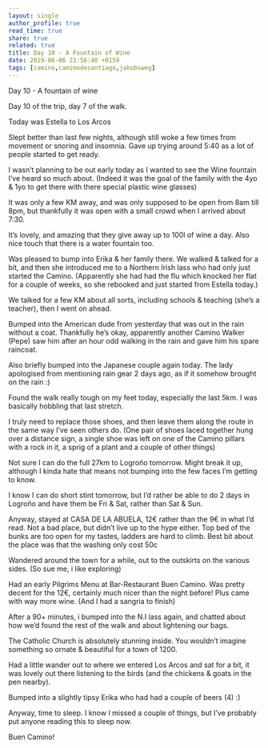 ```yaml
---
layout: single
author_profile: true
read_time: true
share: true
related: true
title: Day 10 - A Fountain of Wine
date: 2019-06-06 21:56:40 +0159
tags: [camino,caminodesantiago,jakobsweg]
---
```


Day 10 - A fountain of wine

Day 10 of the trip, day 7 of the walk.

Today was Estella to Los Arcos

Slept better than last few nights, although still woke a few times from movement or snoring and insomnia. Gave up trying around 5:40 as a lot of people started to get ready.

I wasn’t planning to be out early today as I wanted to see the Wine fountain I’ve heard so much about. (Indeed it was the goal of the family with the 4yo & 1yo to get there with there special plastic wine glasses)

It was only a few KM away, and was only supposed to be open from 8am till 8pm, but thankfully it was open with a small crowd when I arrived about 7:30.

It’s lovely, and amazing that they give away up to 100l of wine a day. Also nice touch that there is a water fountain too.

Was pleased to bump into Erika & her family there. We walked & talked for a bit, and then she introduced me to a Northern Irish lass who had only just started the Camino. (Apparently she had had the flu which knocked her flat for a couple of weeks, so she rebooked and just started from Estella today.)

We talked for a few KM about all sorts, including schools & teaching (she’s a teacher), then I went on ahead.

Bumped into the American dude from yesterday that was out in the rain without a coat. Thankfully he’s okay, apparently another Camino Walker (Pepe) saw him after an hour odd walking in the rain and gave him his spare raincoat.

Also briefly bumped into the Japanese couple again today. The lady apologised from mentioning rain gear 2 days ago, as if it somehow brought on the rain :)

Found the walk really tough on my feet today, especially the last 5km. I was basically hobbling that last stretch. 

I truly need to replace those shoes, and then leave them along the route in the same way I’ve seen others do. (One pair of shoes laced together hung over a distance sign, a single shoe was left on one of the Camino pillars with a rock in it, a sprig of a plant and a couple of other things)

Not sure I can do the full 27km to Logroño tomorrow. Might break it up, although I kinda hate that means not bumping into the few faces I’m getting to know.

I know I can do short stint tomorrow, but I’d rather be able to do 2 days in Logroño and have them be Fri & Sat, rather than Sat & Sun.

Anyway, stayed at CASA DE LA ABUELA, 12€ rather than the 9€ in what I’d read. Not a bad place, but didn’t live up to the hype either. Top bed of the bunks are too open for my tastes, ladders are hard to climb. Best bit about the place was that the washing only cost 50c

Wandered around the town for a while, out to the outskirts on the various sides. (So sue me, i like exploring)

Had an early Pilgrims Menu at Bar-Restaurant Buen Camino. Was pretty decent for the 12€, certainly much nicer than the night before! Plus came with way more wine. (And I had a sangria to finish)

After a 90+ minutes, i bumped into the N.I lass again, and chatted about how we’d found the rest of the walk and about lightening our bags.

The Catholic Church is absolutely stunning inside. You wouldn’t imagine something so ornate & beautiful for a town of 1200.

Had a little wander out to where we entered Los Arcos and sat for a bit, it was lovely out there listening to the birds (and the chickens & goats in the pen nearby).

Bumped into a slightly tipsy Erika who had had a couple of beers (4) :)

Anyway, time to sleep. I know I missed a couple of things, but I’ve probably put anyone reading this to sleep now.

Buen Camino!

